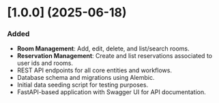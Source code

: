 # [1.0.0] (2025-06-18)

### Added

- **Room Management**: Add, edit, delete, and list/search rooms.
- **Reservation Management**: Create and list reservations associated to user ids and rooms.
- REST API endpoints for all core entities and workflows.
- Database schema and migrations using Alembic.
- Initial data seeding script for testing purposes.
- FastAPI-based application with Swagger UI for API documentation.